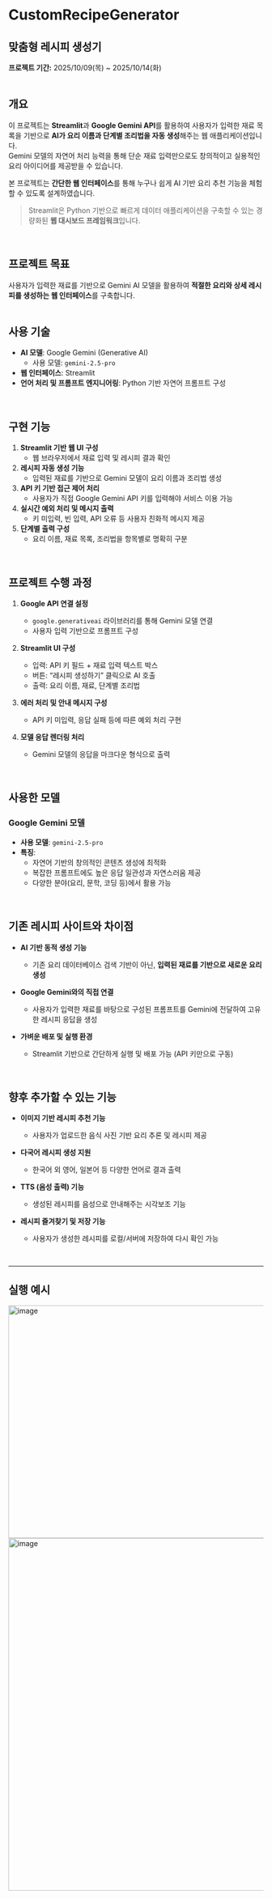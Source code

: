 # CustomRecipeGenerator  
## 맞춤형 레시피 생성기  
**프로젝트 기간:** 2025/10/09(목) ~ 2025/10/14(화)  
<br/>

## 개요  
이 프로젝트는 **Streamlit**과 **Google Gemini API**를 활용하여 사용자가 입력한 재료 목록을 기반으로 **AI가 요리 이름과 단계별 조리법을 자동 생성**해주는 웹 애플리케이션입니다.  
Gemini 모델의 자연어 처리 능력을 통해 단순 재료 입력만으로도 창의적이고 실용적인 요리 아이디어를 제공받을 수 있습니다.

본 프로젝트는 **간단한 웹 인터페이스**를 통해 누구나 쉽게 AI 기반 요리 추천 기능을 체험할 수 있도록 설계하였습니다.  
> Streamlit은 Python 기반으로 빠르게 데이터 애플리케이션을 구축할 수 있는 경량화된 **웹 대시보드 프레임워크**입니다.

<br/>

## 프로젝트 목표  
사용자가 입력한 재료를 기반으로 Gemini AI 모델을 활용하여 **적절한 요리와 상세 레시피를 생성하는 웹 인터페이스**를 구축합니다.  
<br/>

## 사용 기술  
- **AI 모델**: Google Gemini (Generative AI)  
  - 사용 모델: `gemini-2.5-pro`  
- **웹 인터페이스**: Streamlit  
- **언어 처리 및 프롬프트 엔지니어링**: Python 기반 자연어 프롬프트 구성  
<br/>

## 구현 기능  
1. **Streamlit 기반 웹 UI 구성**  
   - 웹 브라우저에서 재료 입력 및 레시피 결과 확인  
2. **레시피 자동 생성 기능**  
   - 입력된 재료를 기반으로 Gemini 모델이 요리 이름과 조리법 생성  
3. **API 키 기반 접근 제어 처리**  
   - 사용자가 직접 Google Gemini API 키를 입력해야 서비스 이용 가능  
4. **실시간 예외 처리 및 메시지 출력**  
   - 키 미입력, 빈 입력, API 오류 등 사용자 친화적 메시지 제공  
5. **단계별 출력 구성**  
   - 요리 이름, 재료 목록, 조리법을 항목별로 명확히 구분  
<br/>

## 프로젝트 수행 과정  
1. **Google API 연결 설정**  
   - `google.generativeai` 라이브러리를 통해 Gemini 모델 연결  
   - 사용자 입력 기반으로 프롬프트 구성  

2. **Streamlit UI 구성**  
   - 입력: API 키 필드 + 재료 입력 텍스트 박스  
   - 버튼: “레시피 생성하기” 클릭으로 AI 호출  
   - 출력: 요리 이름, 재료, 단계별 조리법  

3. **에러 처리 및 안내 메시지 구성**  
   - API 키 미입력, 응답 실패 등에 따른 예외 처리 구현  

4. **모델 응답 렌더링 처리**  
   - Gemini 모델의 응답을 마크다운 형식으로 출력  
<br/>

## 사용한 모델  
### Google Gemini 모델  
- **사용 모델**: `gemini-2.5-pro`  
- **특징**:  
  - 자연어 기반의 창의적인 콘텐츠 생성에 최적화  
  - 복잡한 프롬프트에도 높은 응답 일관성과 자연스러움 제공  
  - 다양한 분야(요리, 문학, 코딩 등)에서 활용 가능  
<br/>

## 기존 레시피 사이트와 차이점  
- **AI 기반 동적 생성 기능**  
  - 기존 요리 데이터베이스 검색 기반이 아닌, **입력된 재료를 기반으로 새로운 요리 생성**  

- **Google Gemini와의 직접 연결**  
  - 사용자가 입력한 재료를 바탕으로 구성된 프롬프트를 Gemini에 전달하여 고유한 레시피 응답을 생성  

- **가벼운 배포 및 실행 환경**  
  - Streamlit 기반으로 간단하게 실행 및 배포 가능 (API 키만으로 구동)  
<br/>

## 향후 추가할 수 있는 기능  
- **이미지 기반 레시피 추천 기능**  
  - 사용자가 업로드한 음식 사진 기반 요리 추론 및 레시피 제공  

- **다국어 레시피 생성 지원**  
  - 한국어 외 영어, 일본어 등 다양한 언어로 결과 출력  

- **TTS (음성 출력) 기능**  
  - 생성된 레시피를 음성으로 안내해주는 시각보조 기능  

- **레시피 즐겨찾기 및 저장 기능**  
  - 사용자가 생성한 레시피를 로컬/서버에 저장하여 다시 확인 가능  
<br/>

---

## 실행 예시  

<img width="797" height="460" alt="image" src="https://github.com/user-attachments/assets/3eefc879-2118-4dfa-9f73-f758a09b4e9e" />
<img width="797" height="697" alt="image" src="https://github.com/user-attachments/assets/ae6852c7-36a3-4884-9c98-7dd00553c5a8" />
